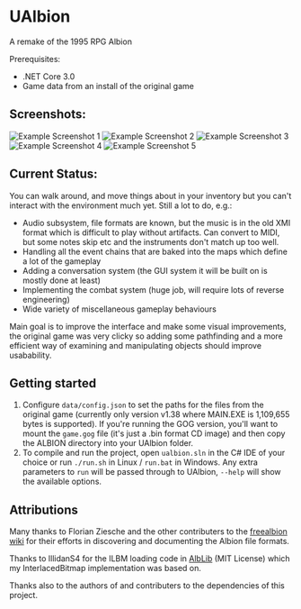 # UAlbion
A remake of the 1995 RPG Albion 

Prerequisites: 
* .NET Core 3.0
* Game data from an install of the original game

## Screenshots:
![Example Screenshot 1](/data/Screenshots/1_FirstLevel.png?raw=true)
![Example Screenshot 2](/data/Screenshots/2_3DWorld.png?raw=true)
![Example Screenshot 3](/data/Screenshots/3_Outdoors.png?raw=true)
![Example Screenshot 4](/data/Screenshots/4_Inventory.png?raw=true)
![Example Screenshot 5](/data/Screenshots/5_MainMenu.png?raw=true)

## Current Status:
You can walk around, and move things about in your inventory but you can't interact with the environment much yet. Still a lot to do, e.g.:

- Audio subsystem, file formats are known, but the music is in the old XMI format which is difficult to play without artifacts. Can convert to MIDI, but some notes skip etc and the instruments don't match up too well.
- Handling all the event chains that are baked into the maps which define a lot of the gameplay
- Adding a conversation system (the GUI system it will be built on is mostly done at least)
- Implementing the combat system (huge job, will require lots of reverse engineering)
- Wide variety of miscellaneous gameplay behaviours

Main goal is to improve the interface and make some visual improvements, the original game was very clicky so adding some pathfinding and a more efficient way of examining and manipulating objects should improve usabability.

## Getting started

1. Configure `data/config.json` to set the paths for the files from the original game (currently only version v1.38 where MAIN.EXE is 1,109,655 bytes is supported). If you're running the GOG version, you'll want to mount the `game.gog` file (it's just a .bin format CD image) and then copy the ALBION directory into your UAlbion folder.
2. To compile and run the project, open `ualbion.sln` in the C# IDE of your choice or run `./run.sh` in Linux / `run.bat` in Windows. Any extra parameters to `run` will be passed through to UAlbion, `--help` will show the available options.

## Attributions
Many thanks to Florian Ziesche and the other contributers to the [freealbion wiki](https://github.com/freealbion/freealbion/wiki) for their efforts in discovering and documenting the Albion file formats.

Thanks to IllidanS4 for the ILBM loading code in [AlbLib](https://github.com/IllidanS4/AlbLib) (MIT License) which my InterlacedBitmap implementation was based on.

Thanks also to the authors of and contributers to the dependencies of this project.
